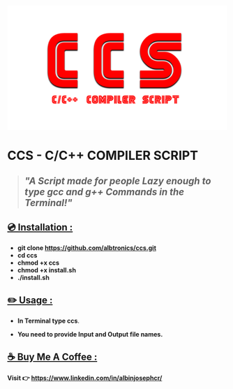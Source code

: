 <img src="./image/CCS.gif"/>

# CCS - C/C++ COMPILER SCRIPT

>## _"A Script made for people Lazy enough to type gcc and g++ Commands in the Terminal!"_



## <u>💿 Installation :</u>

- **git clone https://github.com/albtronics/ccs.git**
- **cd ccs**
- **chmod +x ccs**
- **chmod +x install.sh**
- **./install.sh**

## <u>✏️ Usage :</u>

- **In Terminal type ccs**.

- **You need to provide Input and Output file names.**

## <u>☕ Buy Me A Coffee :</u>

**Visit 👉 https://www.linkedin.com/in/albinjosephcr/**



